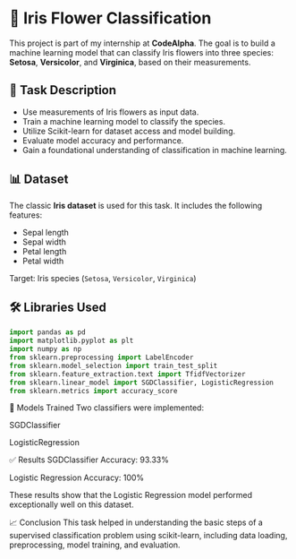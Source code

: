 # 🌸 Iris Flower Classification

This project is part of my internship at **CodeAlpha**. The goal is to build a machine learning model that can classify Iris flowers into three species: **Setosa**, **Versicolor**, and **Virginica**, based on their measurements.

## 📌 Task Description

- Use measurements of Iris flowers as input data.
- Train a machine learning model to classify the species.
- Utilize Scikit-learn for dataset access and model building.
- Evaluate model accuracy and performance.
- Gain a foundational understanding of classification in machine learning.

## 📊 Dataset

The classic **Iris dataset** is used for this task. It includes the following features:
- Sepal length
- Sepal width
- Petal length
- Petal width

Target: Iris species (`Setosa`, `Versicolor`, `Virginica`)

## 🛠️ Libraries Used

```python
import pandas as pd
import matplotlib.pyplot as plt
import numpy as np
from sklearn.preprocessing import LabelEncoder
from sklearn.model_selection import train_test_split
from sklearn.feature_extraction.text import TfidfVectorizer
from sklearn.linear_model import SGDClassifier, LogisticRegression
from sklearn.metrics import accuracy_score
```


🚀 Models Trained
Two classifiers were implemented:

SGDClassifier

LogisticRegression

✅ Results
SGDClassifier Accuracy: 93.33%

Logistic Regression Accuracy: 100%

These results show that the Logistic Regression model performed exceptionally well on this dataset.

📈 Conclusion
This task helped in understanding the basic steps of a supervised classification problem using scikit-learn, including data loading, preprocessing, model training, and evaluation.
